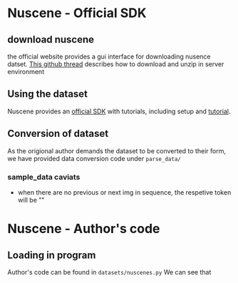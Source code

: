 # Nuscene - Official SDK

## download nuscene

the official website provides a gui interface for downloading nusence datset. [This github thread](https://github.com/nutonomy/nuscenes-devkit/issues/110) describes how to download and unzip in server environment

## Using the dataset

Nuscene provides an [official SDK](https://github.com/nutonomy/nuscenes-devkit) with tutorials, including setup and [tutorial](https://github.com/nutonomy/nuscenes-devkit/blob/master/python-sdk/tutorials/nuscenes_tutorial.ipynb).

## Conversion of dataset

As the origional author demands the dataset to be converted to their form, we have provided data conversion code under ```parse_data/```

### sample_data caviats
 
* when there are no previous or next img in sequence, the respetive token will be ""

# Nuscene - Author's code

## Loading in program

Author's code can be found in ```datasets/nuscenes.py``` We can see that 
